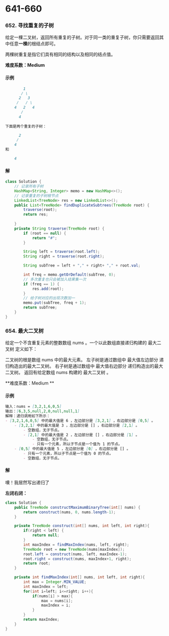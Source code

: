 # 641-660

### 652. 寻找重复的子树

给定一棵二叉树，返回所有重复的子树。对于同一类的重复子树，你只需要返回其中任意**一棵**的根结点即可。

两棵树重复是指它们具有相同的结构以及相同的结点值。

**难度系数：Medium**

#### 示例

```markdown
        1
       / \
      2   3
     /   / \
    4   2   4
       /
      4
      
下面是两个重复的子树：

      2
     /
    4
和

    4
```

#### 解

```java
class Solution {
    // 记录所有子树
    HashMap<String, Integer> memo = new HashMap<>();
    // 记录重复的子树根节点
    LinkedList<TreeNode> res = new LinkedList<>();
    public List<TreeNode> findDuplicateSubtrees(TreeNode root) {
        traverse(root);
        return res;
        
    }
    private String traverse(TreeNode root) {
        if (root == null) {
            return "#";
        }

        String left = traverse(root.left);
        String right = traverse(root.right);

        String subTree = left + "," + right+ "," + root.val;

        int freq = memo.getOrDefault(subTree, 0);
        // 多次重复也只会被加入结果集一次
        if (freq == 1) {
            res.add(root);
        }
        // 给子树对应的出现次数加一
        memo.put(subTree, freq + 1);
        return subTree;
    }
}
```



### 654. 最大二叉树

给定一个不含重复元素的整数数组 nums 。一个以此数组直接递归构建的 最大二叉树 定义如下：

二叉树的根是数组 nums 中的最大元素。
左子树是通过数组中 最大值左边部分 递归构造出的最大二叉树。
右子树是通过数组中 最大值右边部分 递归构造出的最大二叉树。
返回有给定数组 nums 构建的 最大二叉树 。

**难度系数：Medium **

#### 示例

```markdown
输入：nums = [3,2,1,6,0,5]
输出：[6,3,5,null,2,0,null,null,1]
解释：递归调用如下所示：
- [3,2,1,6,0,5] 中的最大值是 6 ，左边部分是 [3,2,1] ，右边部分是 [0,5] 。
    - [3,2,1] 中的最大值是 3 ，左边部分是 [] ，右边部分是 [2,1] 。
        - 空数组，无子节点。
        - [2,1] 中的最大值是 2 ，左边部分是 [] ，右边部分是 [1] 。
            - 空数组，无子节点。
            - 只有一个元素，所以子节点是一个值为 1 的节点。
    - [0,5] 中的最大值是 5 ，左边部分是 [0] ，右边部分是 [] 。
        - 只有一个元素，所以子节点是一个值为 0 的节点。
        - 空数组，无子节点。

```

#### 解

噢！我居然写出递归了

**左闭右闭：**

```java
class Solution {
    public TreeNode constructMaximumBinaryTree(int[] nums) {
        return construct(nums, 0, nums.length-1);
    }

    private TreeNode construct(int[] nums, int left, int right){
        if(right < left) {
            return null;
        }
        int maxIndex = findMaxIndex(nums, left, right);
        TreeNode root = new TreeNode(nums[maxIndex]);
        root.left = construct(nums, left, maxIndex-1);
        root.right = construct(nums, maxIndex+1, right);
        return root;
    }

    private int findMaxIndex(int[] nums, int left, int right){
        int max = Integer.MIN_VALUE;
        int maxIndex = left;
        for(int i=left; i<=right; i++){
            if(nums[i] > max){
                max = nums[i];
                maxIndex = i;
            }
        }
        return maxIndex;
    }
}
```


